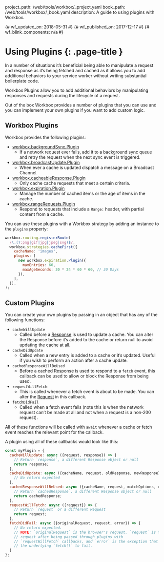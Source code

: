 project_path: /web/tools/workbox/_project.yaml
book_path: /web/tools/workbox/_book.yaml
description: A guide to using plugins with Workbox.

{# wf_updated_on: 2018-05-31 #}
{# wf_published_on: 2017-12-17 #}
{# wf_blink_components: n/a #}

# Using Plugins {: .page-title }

In a number of situations it’s beneficial being able to manipulate a request
and response as it’s being fetched and cached as it allows you to add
additional behaviors to your service worker without writing substantial
boilerplate code.

Workbox Plugins allow you to add additional behaviors by manipulating
responses and requests during the lifecycle of a request.

Out of the box Workbox provides a number of plugins that you can use and
you can implement your own plugins if you want to add custom logic.

## Workbox Plugins

Workbox provides the following plugins:

* [workbox.backgroundSync.Plugin](../reference-docs/latest/workbox.backgroundSync.Plugin)
  * If a network request ever fails, add it to a background sync queue
  and retry the request when the next sync event is triggered.
* [workbox.broadcastUpdate.Plugin](../reference-docs/latest/workbox.broadcastUpdate.Plugin)
  * When ever a cache is updated dispatch a message on a Broadcast Channel.
* [workbox.cacheableResponse.Plugin](../reference-docs/latest/workbox.cacheableResponse.Plugin)
  * Only cache cache requests that meet a certain criteria.
* [workbox.expiration.Plugin](../reference-docs/latest/workbox.expiration.Plugin)
  * Manage the number of cached items or the age of items in the cache.
* [workbox.rangeRequests.Plugin](../reference-docs/latest/workbox.rangeRequests.Plugin)
  * Respond to requests that include a `Range:` header, with partial content
  from a cache.

You can use these plugins with a Workbox strategy by adding an instance to
the `plugins` property:

```javascript
workbox.routing.registerRoute(
  /\.(?:png|gif|jpg|jpeg|svg)$/,
  workbox.strategies.cacheFirst({
    cacheName: 'images',
    plugins: [
      new workbox.expiration.Plugin({
        maxEntries: 60,
        maxAgeSeconds: 30 * 24 * 60 * 60, // 30 Days
      }),
    ],
  }),
);
```

## Custom Plugins

You can create your own plugins by passing in an object that has any of the
following functions:

* `cacheWillUpdate`
  * Called before a
  [Response](https://developer.mozilla.org/en-US/docs/Web/API/Response) is
  used to update a cache. You can alter the Response before it’s added to the
  cache or return null to avoid updating the cache at all.
* `cacheDidUpdate`
  * Called when a new entry is added to a cache or it’s updated. Useful
  if you wish to perform an action after a cache update.
* `cachedResponseWillBeUsed`
  * Before a cached Response is used to respond to a `fetch` event, this
  callback can be used to allow or block the Response from being used.
* `requestWillFetch`
  * This is called whenever a fetch event is about to be made. You can alter
  the [Request](https://developer.mozilla.org/en-US/docs/Web/API/Request)
  in this callback.
* `fetchDidFail`
  * Called when a fetch event fails (note this is when the network request
  can’t be made at all and not when a request is a non-200 request).

All of these functions will be called with `await` whenever a cache or fetch
event reaches the relevant point for the callback.

A plugin using all of these callbacks would look like this:

```javascript
const myPlugin = {
  cacheWillUpdate: async ({request, response}) => {
    // Return `response`, a different Response object or null
    return response;
  },
  cacheDidUpdate: async ({cacheName, request, oldResponse, newResponse}) => {
    // No return expected
  },
  cachedResponseWillBeUsed: async ({cacheName, request, matchOptions, cachedResponse}) => {
    // Return `cachedResponse`, a different Response object or null
    return cachedResponse;
  },
  requestWillFetch: async ({request}) => {
    // Return `request` or a different Request
    return request;
  },
  fetchDidFail: async ({originalRequest, request, error}) => {
    // No return expected.
    // NOTE: `originalRequest` is the browser's request, `request` is the
    // request after being passed through plugins with
    // `requestWillFetch` callbacks, and `error` is the exception that caused
    // the underlying `fetch()` to fail.
  }
};
```
